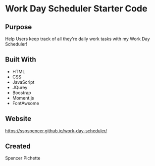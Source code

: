 # Work Day Scheduler Starter Code

## Purpose

 Help Users keep track of all they're daily work tasks with my Work Day Scheduler!

## Built With

- HTML
- CSS
- JavaScript
- JQurey
- Boostrap
- Moment.js
- FontAwsome

## Website

https://sspspencer.github.io/work-day-scheduler/

## Created

Spencer Pichette 


